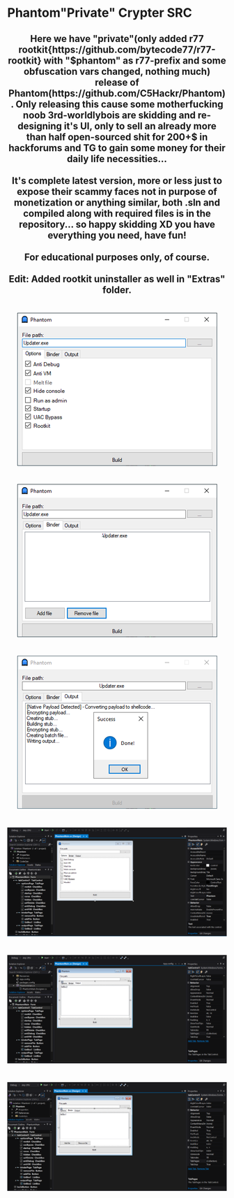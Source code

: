 # Phantom"Private" Crypter SRC
<h2 align="center">
Here we have "private"(only added r77 rootkit{https://github.com/bytecode77/r77-rootkit} with "$phantom" as r77-prefix and some obfuscation vars changed, nothing much) release of Phantom(https://github.com/C5Hackr/Phantom). Only releasing this cause some motherfucking noob 3rd-worldlybois are skidding and re-designing it's UI, only to sell an already more than half open-sourced shit for 200+$ in hackforums and TG to gain some money for their daily life necessities...<br>
<br>It's complete latest version, more or less just to expose their scammy faces not in purpose of monetization or anything similar, both .sln and compiled along with required files is in the repository... so happy skidding XD you have everything you need, have fun!<br>
<br>For educational purposes only, of course.<br>
<br>Edit: Added rootkit uninstaller as well in "Extras" folder.<br> </h2>

###

<br clear="both">

<div align="center">
  <img src="https://raw.githubusercontent.com/LTSczewak/PhantomPrivate/main/Extras/1.png"  />
</div>

###

<br clear="both">

<div align="center">
  <img src="https://raw.githubusercontent.com/LTSczewak/PhantomPrivate/main/Extras/2.png"  />
</div>

###

<br clear="both">

<div align="center">
  <img src="https://raw.githubusercontent.com/LTSczewak/PhantomPrivate/main/Extras/3.png"  />
</div>

###

<br clear="both">

<div align="center">
  <img src="https://raw.githubusercontent.com/LTSczewak/PhantomPrivate/main/Extras/4.png"  />
</div>

###

<br clear="both">

<div align="center">
  <img src="https://raw.githubusercontent.com/LTSczewak/PhantomPrivate/main/Extras/5.png"  />
</div>

###

<br clear="both">

<div align="center">
  <img src="https://raw.githubusercontent.com/LTSczewak/PhantomPrivate/main/Extras/6.png"  />
</div>

###

